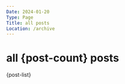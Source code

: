 ```yaml
---
Date: 2024-01-20
Type: Page
Title: all posts
Location: /archive
---
```


# <i class="far fa-newspaper"></i> all **{post-count}** posts 

{post-list}
